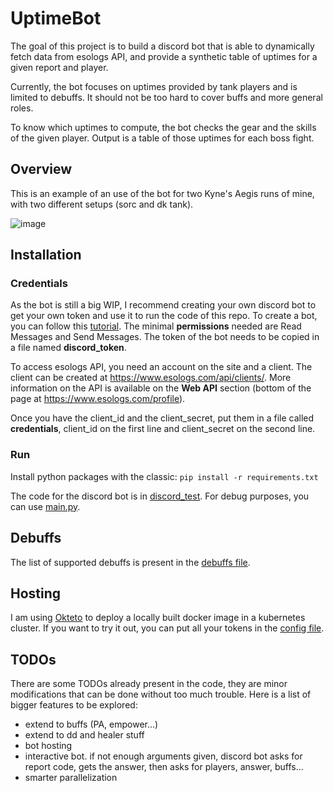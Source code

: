 # UptimeBot

The goal of this project is to build a discord bot that is able to dynamically fetch data from esologs API, and provide a synthetic table of uptimes for a given report and player.

Currently, the bot focuses on uptimes provided by tank players and is limited to debuffs. It should not be too hard to cover buffs and more general roles.

To know which uptimes to compute, the bot checks the gear and the skills of the given player. Output is a table of those uptimes for each boss fight.

## Overview
This is an example of an use of the bot for two Kyne's Aegis runs of mine, with two different setups (sorc and dk tank).

![image](https://user-images.githubusercontent.com/48063951/176684714-f4e6da60-eb38-40dd-a10a-04f7f5f6baed.png)



## Installation

### Credentials
As the bot is still a big WIP, I recommend creating your own discord bot to get your own token and use it to run the code of this repo. To create a bot, you can follow this [tutorial](https://realpython.com/how-to-make-a-discord-bot-python/). The minimal **permissions** needed are Read Messages and Send Messages. The token of the bot needs to be copied in a file named **discord_token**.

To access esologs API, you need an account on the site and a client. The client can be created at <https://www.esologs.com/api/clients/>. More information on the API is available on the **Web API** section (bottom of the page at <https://www.esologs.com/profile>). 

Once you have the client_id and the client_secret, put them in a file called **credentials**, client_id on the first line and client_secret on the second line.

### Run

Install python packages with the classic: `pip install -r requirements.txt`

The code for the discord bot is in [discord_test](src/discord_test.py). For debug purposes, you can use [main.py](src/main.py).

## Debuffs
The list of supported debuffs is present in the [debuffs file](src/Debuffs.py).

## Hosting
I am using [Okteto](https://cloud.okteto.com) to deploy a locally built docker image in a kubernetes cluster. If you want to try it out, you can put all your tokens in the [config file](./k8s/values.test.yml).

## TODOs

There are some TODOs already present in the code, they are minor modifications that can be done without too much trouble. Here is a list of bigger features to be explored:

- extend to buffs (PA, empower...)
- extend to dd and healer stuff
- bot hosting
- interactive bot. if not enough arguments given, discord bot asks for report code, gets the answer, then asks for players, answer, buffs...
- smarter parallelization
